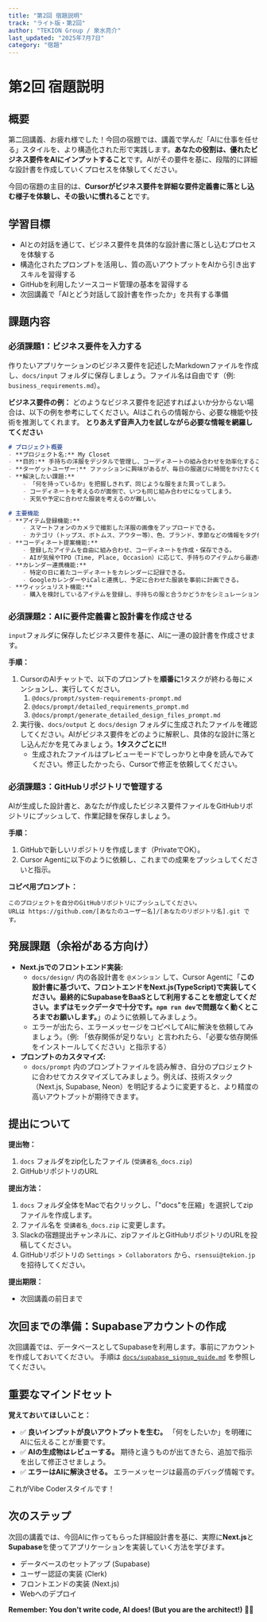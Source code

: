 ```yaml
---
title: "第2回 宿題説明"
track: "ライト版・第2回"
author: "TEKION Group / 泉水亮介"
last_updated: "2025年7月7日"
category: "宿題"
---
```


# 第2回 宿題説明

## 概要
第二回講義、お疲れ様でした！今回の宿題では、講義で学んだ「AIに仕事を任せる」スタイルを、より構造化された形で実践します。**あなたの役割は、優れたビジネス要件をAIにインプットすること**です。AIがその要件を基に、段階的に詳細な設計書を作成していくプロセスを体験してください。

今回の宿題の主目的は、**Cursorがビジネス要件を詳細な要件定義書に落とし込む様子を体験し、その扱いに慣れること**です。

## 学習目標
- AIとの対話を通じて、ビジネス要件を具体的な設計書に落とし込むプロセスを体験する
- 構造化されたプロンプトを活用し、質の高いアウトプットをAIから引き出すスキルを習得する
- GitHubを利用したソースコード管理の基本を習得する
- 次回講義で「AIとどう対話して設計書を作ったか」を共有する準備

## 課題内容

### 必須課題1：ビジネス要件を入力する
作りたいアプリケーションのビジネス要件を記述したMarkdownファイルを作成し、`docs/input` フォルダに保存しましょう。ファイル名は自由です（例: `business_requirements.md`）。

**ビジネス要件の例：**
どのようなビジネス要件を記述すればよいか分からない場合は、以下の例を参考にしてください。AIはこれらの情報から、必要な機能や技術を推測してくれます。
**とりあえず音声入力を試しながら必要な情報を網羅してください**

```markdown
# プロジェクト概要
- **プロジェクト名:** My Closet
- **目的:** 手持ちの洋服をデジタルで管理し、コーディネートの組み合わせを効率化することで、毎日の服選びの時間を短縮し、手持ちアイテムの活用を最大化する。
- **ターゲットユーザー:** ファッションに興味があるが、毎日の服選びに時間をかけたくない20代〜40代の男女。
- **解決したい課題:**
    - 「何を持っているか」を把握しきれず、同じような服をまた買ってしまう。
    - コーディネートを考えるのが面倒で、いつも同じ組み合わせになってしまう。
    - 天気や予定に合わせた服装を考えるのが難しい。

# 主要機能
- **アイテム登録機能:**
    - スマートフォンのカメラで撮影した洋服の画像をアップロードできる。
    - カテゴリ（トップス、ボトムス、アウター等）、色、ブランド、季節などの情報をタグ付けできる。
- **コーディネート提案機能:**
    - 登録したアイテムを自由に組み合わせ、コーディネートを作成・保存できる。
    - AIが気候やTPO（Time, Place, Occasion）に応じて、手持ちのアイテムから最適なコーディネートを提案する。
- **カレンダー連携機能:**
    - 特定の日に着たコーディネートをカレンダーに記録できる。
    - GoogleカレンダーやiCalと連携し、予定に合わせた服装を事前に計画できる。
- **ウィッシュリスト機能:**
    - 購入を検討しているアイテムを登録し、手持ちの服と合うかどうかをシミュレーションできる。
```

### 必須課題2：AIに要件定義書と設計書を作成させる
`input`フォルダに保存したビジネス要件を基に、AIに一連の設計書を作成させます。

**手順：**
1.  CursorのAIチャットで、以下のプロンプトを**順番に**1タスクが終わる毎にメンションし、実行してください。
    1.  `@docs/prompt/system-requirements-prompt.md`
    2.  `@docs/prompt/detailed_requirements_prompt.md`
    3.  `@docs/prompt/generate_detailed_design_files_prompt.md`
2.  実行後、`docs/output` と `docs/design` フォルダに生成されたファイルを確認してください。AIがビジネス要件をどのように解釈し、具体的な設計に落とし込んだかを見てみましょう。**1タスクごとに!!**
    - 生成されたファイルはプレビューモードでしっかりと中身を読んでみてください。修正したかったら、Cursorで修正を依頼してください。

### 必須課題3：GitHubリポジトリで管理する
AIが生成した設計書と、あなたが作成したビジネス要件ファイルをGitHubリポジトリにプッシュして、作業記録を保存しましょう。

**手順：**
1.  GitHubで新しいリポジトリを作成します（PrivateでOK）。
2.  Cursor Agentに以下のように依頼し、これまでの成果をプッシュしてくださいと指示。

**コピペ用プロンプト：**
```
このプロジェクトを自分のGitHubリポジトリにプッシュしてください。
URLは https://github.com/[あなたのユーザー名]/[あなたのリポジトリ名].git です。
```

## 発展課題（余裕がある方向け）
- **Next.jsでのフロントエンド実装:**
    - `docs/design/` 内の各設計書を `@メンション` して、Cursor Agentに「**この設計書に基づいて、フロントエンドをNext.js(TypeScript)で実装してください。最終的にSupabaseをBaaSとして利用することを想定してください。まずはモックデータで十分です。`npm run dev`で問題なく動くところまでお願いします。**」のように依頼してみましょう。
    - エラーが出たら、エラーメッセージをコピペしてAIに解決を依頼してみましょう。（例: 「依存関係が足りない」と言われたら、「必要な依存関係をインストールしてください」と指示する）
- **プロンプトのカスタマイズ:**
    - `docs/prompt` 内のプロンプトファイルを読み解き、自分のプロジェクトに合わせてカスタマイズしてみましょう。例えば、技術スタック（Next.js, Supabase, Neon）を明記するように変更すると、より精度の高いアウトプットが期待できます。

## 提出について

**提出物：**
1.  `docs` フォルダをzip化したファイル (`受講者名_docs.zip`)
2.  GitHubリポジトリのURL

**提出方法：**
1.  `docs` フォルダ全体をMacで右クリックし、「"docs"を圧縮」を選択してzipファイルを作成します。
2.  ファイル名を `受講者名_docs.zip` に変更します。
3.  Slackの宿題提出チャンネルに、zipファイルとGitHubリポジトリのURLを投稿してください。
4.  GitHubリポジトリの `Settings > Collaborators` から、`rsensui@tekion.jp` を招待してください。

**提出期限：**
- 次回講義の前日まで

## 次回までの準備：Supabaseアカウントの作成
次回講義では、データベースとしてSupabaseを利用します。事前にアカウントを作成しておいてください。
手順は [`docs/supabase_signup_guide.md`](./supabase_signup_guide.md) を参照してください。

## 重要なマインドセット

**覚えておいてほしいこと：**
- ✅ **良いインプットが良いアウトプットを生む。** 「何をしたいか」を明確にAIに伝えることが重要です。
- ✅ **AIの生成物はレビューする。** 期待と違うものが出てきたら、追加で指示を出して修正させましょう。
- ✅ **エラーはAIに解決させる。** エラーメッセージは最高のデバッグ情報です。

これがVibe Coderスタイルです！

## 次のステップ
次回の講義では、今回AIに作ってもらった詳細設計書を基に、実際に**Next.js**と**Supabase**を使ってアプリケーションを実装していく方法を学びます。
- データベースのセットアップ (Supabase)
- ユーザー認証の実装 (Clerk)
- フロントエンドの実装 (Next.js)
- Webへのデプロイ

**Remember: You don't write code, AI does! (But you are the architect!)** 🤖✨